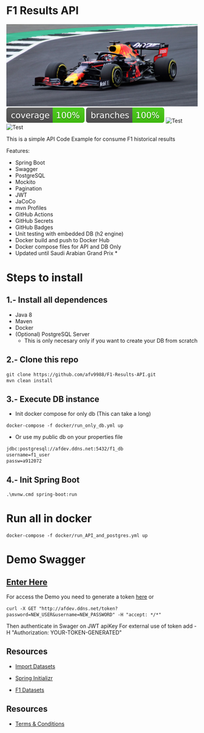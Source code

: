 # F1 Results API 

![CC0 Public Domain](https://raw.githubusercontent.com/afv9988/F1-Results-API/main/src/main/resources/RB19.jpg)
![Coverage](.github/badges/jacoco.svg)
![Branch](.github/badges/branches.svg)
![Test](https://github.com/afv9988/F1-Results-API/actions/workflows/docker-push.yaml/badge.svg)
![Test](https://github.com/afv9988/F1-Results-API/actions/workflows/tests-embedded.yaml/badge.svg)

This is a simple API Code Example for consume F1 historical results 

Features:
- Spring Boot
- Swagger
- PostgreSQL
- Mockito
- Pagination
- JWT
- JaCoCo
- mvn Profiles
- GitHub Actions
- GitHub Secrets
- GitHub Badges
- Unit testing with embedded DB (h2 engine)
- Docker build and push to Docker Hub
- Docker compose files for API and DB Only
- Updated until Saudi Arabian Grand Prix *

# Steps to install

## 1.- Install all dependences
* Java 8
* Maven
* Docker
* (Optional) PostgreSQL Server
  * This is only necesary only if you want to create your DB from scratch

## 2.- Clone this repo
```
git clone https://github.com/afv9988/F1-Results-API.git
mvn clean install
```

## 3.- Execute DB instance 
* Init docker compose for only db (This can take a long)
```
docker-compose -f docker/run_only_db.yml up
```
* Or use my public db on your properties file
```
jdbc:postgresql://afdev.ddns.net:5432/f1_db
username=f1_user
passw=a912072
```
## 4.- Init Spring Boot
```
.\mvnw.cmd spring-boot:run
```

# Run all in docker
```
docker-compose -f docker/run_API_and_postgres.yml up
```

# Demo Swagger
## [Enter Here](http://afdev.ddns.net/swagger-ui.html#/results-controller)

For access the Demo you need to generate a token [here](http://afdev.ddns.net/token?password=PASSWORD&username=USER) or
```
curl -X GET "http://afdev.ddns.net/token?password=NEW_USER&username=NEW_PASSWORD" -H "accept: */*"
```
Then authenticate in Swager on JWT apiKey
For external use of token add -H "Authorization: YOUR-TOKEN-GENERATED"

## Resources
* [Import Datasets](https://hasura.io/docs/latest/schema/postgres/postgres-guides/import-data-from-csv/)

* [Spring Initializr](https://start.spring.io/#!type=maven-project&language=java&platformVersion=2.7.9&packaging=war&jvmVersion=1.8&groupId=com.apex&artifactId=demo&name=demo&description=F1%20API%20using%20GraphQL%20-%20Spring%20Boot%20-%20Mockito&packageName=com.apex.demo&dependencies=web,data-jpa,postgresql,graphql)

* [F1 Datasets](https://ergast.com/mrd/db/)

## Resources

* [Terms & Conditions](https://raw.githubusercontent.com/afv9988/F1-Results-API/main/src/main/resources/TNC.txt)
